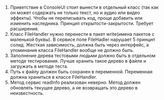 1.  Приветствие в ConsoleUI стоит вынести в отдельный класс
(так как он может содержать не только текст, но и аудио или видео эффекты). 
Чтобы не переписывать код, проще добавить или изменить
наследника. Принцип открытости-закрытости. Требует расширения.
2. Класс FileHandler нужно перенести в пакет write(имена пакетов с маленькой буквы).
   В сервисе поле FileHadler нарушает 5 принцип солид. 
Жесткая зависимость, должна быть через интерфейс, а упоминания класса FileHandler вообще не должно быть.
3.   Заполнение дерева тестовыми людьми должно быть в отдельном методе тестирования. 
Лучше хранить такое дерево в файле и загружать в методе теста.
4. Путь к файлу должен быть сохранен в переменной. Переменная должна храниться в классе FileHandler.
5. Метод сервис readInfo реализован неверно. Метод должен обновлять текущее дерево, а не возвращать это дерево в неизвестность.